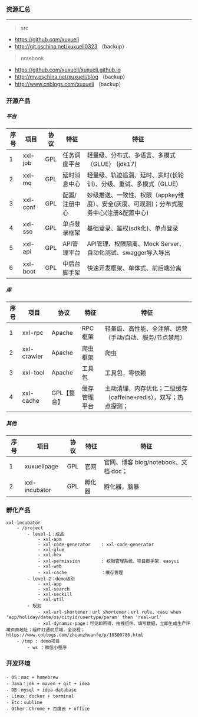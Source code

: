 ### 资源汇总

---
> src
- https://github.com/xuxueli
- http://git.oschina.net/xuxueli0323 （backup）

> notebook
- https://github.com/xuxueli/xuxueli.github.io 
- http://my.oschina.net/xuxueli/blog （backup）
- http://www.cnblogs.com/xuxueli （backup）


### 开源产品

##### 平台

序号| 项目            | 协议              | 特征              |  特征
----|---------------|-----------------|-----------------|-------------- 
1   | xxl-job       | GPL             | 任务调度平台          |    轻量级、分布式、多语言、多模式（GLUE） (jdk17)
2   | xxl-mq        | GPL             | 延时消息中心          |    轻量级、轨迹追溯、延时、实时(长轮训)、分级、重试、多模式（GLUE）
3   | xxl-conf      | GPL             | 配置/注册中心         |    妙级推送、一致性、权限（appkey维度）、安全(灰度、可观测)；分布式服务中心(注册&配置中心)
4   | xxl-sso       | GPL             | 单点登录框架          |    基础登录、鉴权(sdk化)、单点登录
5   | xxl-api       | GPL             | API管理平台         |     API管理、权限隔离、Mock Server、自动化测试、swagger导入导出
6   | xxl-boot      | GPL             | 中后台脚手架          |    快速开发框架、单体式、前后端分离             

##### 库

序号 | 项目            | 协议              | 特征                 |  特征
----|---------------|-----------------|--------------------|--------------
1   | xxl-rpc       | Apache          | RPC框架              |  轻量级、高性能、全注解、运营（手动/自动、服务/节点禁用）
2   | xxl-crawler   | Apache          | 爬虫框架               |  爬虫
3   | xxl-tool      | Apache          | 工具包                |  工具包，零依赖
4   | xxl-cache     | GPL【整合】         | 缓存管理平台             |  主动清理，内存优化；二级缓存（caffeine+redis），双写；热点探测；


##### 其他

序号 | 项目             | 协议             | 特征      |  特征
----|----------------|----------------|---------|---
1  | xuxuelipage    | GPL            | 官网          |  官网、博客 blog/notebook、文档 doc；
2  | xxl-incubator  | GPL            | 孵化器        |   孵化器，脑暴


### 孵化产品
```
xxl-incubator
    - /project
        - level-1：成品
            - xxl-apm
            - xxl-code-generator    : xxl-code-generator
            - xxl-glue
            - xxl-hex
            - xxl-permission        : 权限管理系统、项目脚手架，easyui
            - xxl-web
            - xxl-cache             ：缓存管理
        - level-2：demo级别
            - xxl-app
            - xxl-search
            - xxl-seckill 
            - xxl-util
        - 规划
            - xxl-url-shortener：url shortener；url rule, case when 'app/holiday/date/os/cityid/usertype/param' then 'real-url'
            - xxl-dynamic-page：可见即所得，拖拽组件、填写数据，立即生成生产环境页面地址；组件打通前后端，全流程；https://www.cnblogs.com/zhuanzhuanfe/p/10500786.html
    - /tmp : demo项目
        - ws ：微信小程序
```

### 开发环境
```
- OS：mac + homebrew 
- Java：jdk + maven + git + idea
- DB：mysql + idea-database
- Linux：docker + terminal
- Etc：sublime
- Other：Chrome + 百度云 + office
```
